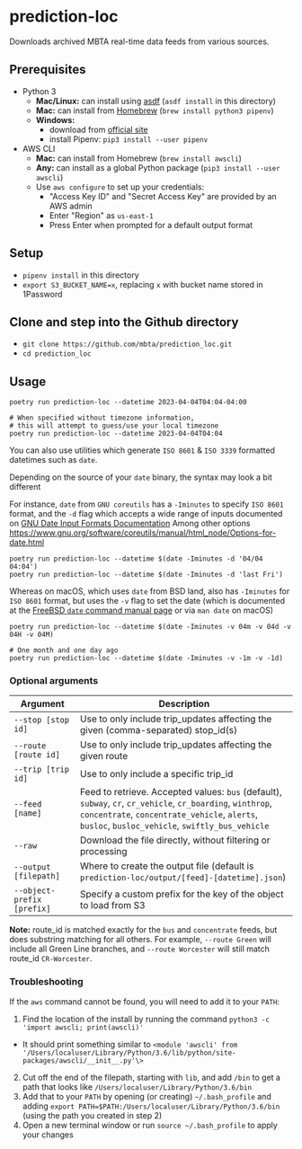 # prediction-loc

Downloads archived MBTA real-time data feeds from various sources.

## Prerequisites

* Python 3
  * **Mac/Linux:** can install using [asdf](https://asdf-vm.com/) (`asdf install` in this directory)
  * **Mac:** can install from [Homebrew](https://brew.sh) (`brew install python3 pipenv`)
  * **Windows:**
    * download from [official site](https://www.python.org/downloads/windows/)
    * install Pipenv: `pip3 install --user pipenv`
* AWS CLI
  * **Mac:** can install from Homebrew (`brew install awscli`)
  * **Any:** can install as a global Python package (`pip3 install --user awscli`)
  * Use `aws configure` to set up your credentials:
    * "Access Key ID" and "Secret Access Key" are provided by an AWS admin
    * Enter "Region" as `us-east-1`
    * Press Enter when prompted for a default output format

## Setup

* `pipenv install` in this directory
* `export S3_BUCKET_NAME=x`, replacing `x` with bucket name stored in 1Password

## Clone and step into the Github directory
* `git clone https://github.com/mbta/prediction_loc.git`
* `cd prediction_loc`

## Usage

```
poetry run prediction-loc --datetime 2023-04-04T04:04-04:00

# When specified without timezone information,
# this will attempt to guess/use your local timezone
poetry run prediction-loc --datetime 2023-04-04T04:04
```

You can also use utilities which generate `ISO 8601` & `ISO 3339` formatted datetimes such as `date`.

Depending on the source of your `date` binary, the syntax may look a bit different

For instance, `date` from `GNU coreutils` has a `-Iminutes` to specify `ISO 8601` format, 
and the `-d` flag which accepts a wide range of inputs documented on 
[GNU Date Input Formats Documentation](https://www.gnu.org/software/coreutils/manual/html_node/Date-input-formats.html)
Among other options https://www.gnu.org/software/coreutils/manual/html_node/Options-for-date.html
```
poetry run prediction-loc --datetime $(date -Iminutes -d '04/04 04:04')
poetry run prediction-loc --datetime $(date -Iminutes -d 'last Fri')
```


Whereas on macOS, which uses `date` from BSD land, also has `-Iminutes` for 
`ISO 8601` format, but uses the `-v` flag to set the date (which is documented at 
the [FreeBSD `date` command manual page](https://man.freebsd.org/cgi/man.cgi?date)
or via `man date` on macOS)
```
poetry run prediction-loc --datetime $(date -Iminutes -v 04m -v 04d -v 04H -v 04M)

# One month and one day ago
poetry run prediction-loc --datetime $(date -Iminutes -v -1m -v -1d)
```

### Optional arguments

|        Argument           |                                          Description                                          |
| ------------------------- | --------------------------------------------------------------------------------------------- |
| `--stop [stop id]`        | Use to only include trip_updates affecting the given (comma-separated) stop_id(s)             |
| `--route [route id]`      | Use to only include trip_updates affecting the given route                                    |
| `--trip [trip id]`        | Use to only include a specific trip_id                                                        |
| `--feed [name]`           | Feed to retrieve. Accepted values: `bus` (default), `subway`, `cr`, `cr_vehicle`, `cr_boarding`, `winthrop`, `concentrate`, `concentrate_vehicle`, `alerts`, `busloc`, `busloc_vehicle`, `swiftly_bus_vehicle` |
| `--raw`                   | Download the file directly, without filtering or processing                                   |
| `--output [filepath]`     | Where to create the output file (default is `prediction-loc/output/[feed]-[datetime].json`)   |
| `--object-prefix [prefix]`| Specify a custom prefix for the key of the object to load from S3                             |

**Note:** route_id is matched exactly for the `bus` and `concentrate` feeds, but does substring matching for all others. For example, `--route Green` will include all Green Line branches, and `--route Worcester` will still match route_id `CR-Worcester`.

### Troubleshooting

If the `aws` command cannot be found, you will need to add it to your `PATH`:

1. Find the location of the install by running the command `python3 -c 'import awscli; print(awscli)'`
  - It should print something similar to  `<module 'awscli' from '/Users/localuser/Library/Python/3.6/lib/python/site-packages/awscli/__init__.py'\>`
2. Cut off the end of the filepath, starting with `lib`, and add `/bin` to get a path that looks like `/Users/localuser/Library/Python/3.6/bin`
3. Add that to your `PATH` by opening (or creating) `~/.bash_profile` and adding `export PATH=$PATH:/Users/localuser/Library/Python/3.6/bin` (using the path you created in step 2)
4. Open a new terminal window or run `source ~/.bash_profile` to apply your changes
